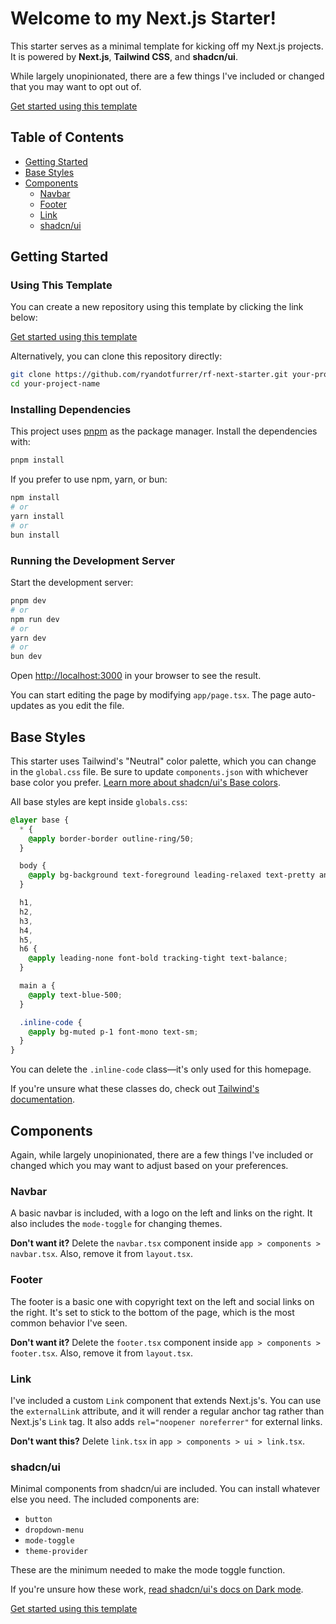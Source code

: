 # Welcome to my Next.js Starter!

This starter serves as a minimal template for kicking off my Next.js projects. It is powered by **Next.js**, **Tailwind CSS**, and **shadcn/ui**.

While largely unopinionated, there are a few things I've included or changed that you may want to opt out of.

[Get started using this template](https://github.com/new?template_name=rf-next-starter&template_owner=ryandotfurrer)

## Table of Contents

- [Getting Started](#getting-started)
- [Base Styles](#base-styles)
- [Components](#components)
  - [Navbar](#navbar)
  - [Footer](#footer)
  - [Link](#link)
  - [shadcn/ui](#shadcnui)

## Getting Started

### Using This Template

You can create a new repository using this template by clicking the link below:

[Get started using this template](https://github.com/new?template_name=rf-next-starter&template_owner=ryandotfurrer)

Alternatively, you can clone this repository directly:

```bash
git clone https://github.com/ryandotfurrer/rf-next-starter.git your-project-name
cd your-project-name
```

### Installing Dependencies

This project uses [pnpm](https://pnpm.io/) as the package manager. Install the dependencies with:

```bash
pnpm install
```

If you prefer to use npm, yarn, or bun:

```bash
npm install
# or
yarn install
# or
bun install
```

### Running the Development Server

Start the development server:

```bash
pnpm dev
# or
npm run dev
# or
yarn dev
# or
bun dev
```

Open [http://localhost:3000](http://localhost:3000) in your browser to see the result.

You can start editing the page by modifying `app/page.tsx`. The page auto-updates as you edit the file.

## Base Styles

This starter uses Tailwind's "Neutral" color palette, which you can change in the `global.css` file. Be sure to update `components.json` with whichever base color you prefer. [Learn more about shadcn/ui's Base colors](https://ui.shadcn.com/docs/theming#base-colors).

All base styles are kept inside `globals.css`:

```css
@layer base {
  * {
    @apply border-border outline-ring/50;
  }

  body {
    @apply bg-background text-foreground leading-relaxed text-pretty antialiased;
  }

  h1,
  h2,
  h3,
  h4,
  h5,
  h6 {
    @apply leading-none font-bold tracking-tight text-balance;
  }

  main a {
    @apply text-blue-500;
  }

  .inline-code {
    @apply bg-muted p-1 font-mono text-sm;
  }
}
```

You can delete the `.inline-code` class—it's only used for this homepage.

If you're unsure what these classes do, check out [Tailwind's documentation](https://tailwindcss.com/docs/installation/using-vite).

## Components

Again, while largely unopinionated, there are a few things I've included or changed which you may want to adjust based on your preferences.

### Navbar

A basic navbar is included, with a logo on the left and links on the right. It also includes the `mode-toggle` for changing themes.

**Don't want it?**
Delete the `navbar.tsx` component inside `app > components > navbar.tsx`. Also, remove it from `layout.tsx`.

### Footer

The footer is a basic one with copyright text on the left and social links on the right. It's set to stick to the bottom of the page, which is the most common behavior I've seen.

**Don't want it?**
Delete the `footer.tsx` component inside `app > components > footer.tsx`. Also, remove it from `layout.tsx`.

### Link

I've included a custom `Link` component that extends Next.js's. You can use the `externalLink` attribute, and it will render a regular anchor tag rather than Next.js's `Link` tag. It also adds `rel="noopener noreferrer"` for external links.

**Don't want this?**
Delete `link.tsx` in `app > components > ui > link.tsx`.

### shadcn/ui

Minimal components from shadcn/ui are included. You can install whatever else you need. The included components are:

- `button`
- `dropdown-menu`
- `mode-toggle`
- `theme-provider`

These are the minimum needed to make the mode toggle function.

If you're unsure how these work, [read shadcn/ui's docs on Dark mode](https://ui.shadcn.com/docs/dark-mode/next).

[Get started using this template](https://github.com/new?template_name=rf-next-starter&template_owner=ryandotfurrer)
